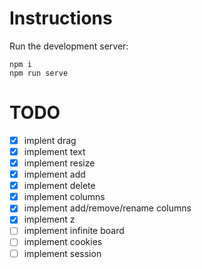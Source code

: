 # Instructions

Run the development server:
```
npm i
npm run serve
```

# TODO

- [X] implent drag
- [X] implement text
- [X] implement resize
- [X] implement add
- [X] implement delete
- [X] implement columns
- [X] implement add/remove/rename columns
- [X] implement z
- [ ] implement infinite board
- [ ] implement cookies
- [ ] implement session
